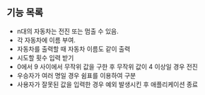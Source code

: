## 기능 목록

- n대의 자동차는 전진 또는 멈출 수 있음.
- 각 자동차에 이름 부여.
- 자동차를 출력할 때 자동차 이름도 같이 출력
- 시도할 횟수 입력 받기
- 0에서 9 사이에서 무작위 값을 구한 후 무작위 값이 4 이상일 경우 전진
- 우승자가 여러 명일 경우 쉼표를 이용하여 구분
- 사용자가 잘못된 값을 입력한 경우 예외 발생시킨 후 애플리케이션 종료
